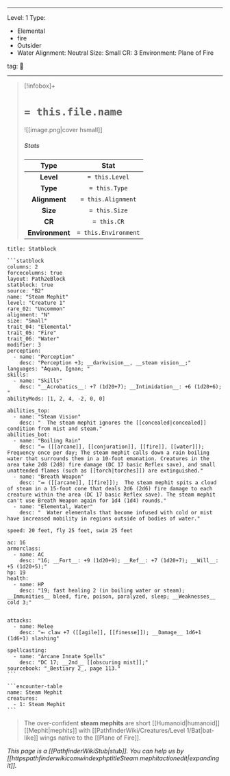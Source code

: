 
---



Level: 1
Type:
- Elemental
- fire
- Outsider
- Water
Alignment: Neutral
Size: Small
CR: 3
Environment: Plane of Fire



tag: 👹

---

> [!infobox]+
> #  `= this.file.name`
> ![[image.png|cover hsmall]]
> ##### Stats
> Type | Stat |
> :---:|:---:|
> **Level** | `= this.Level` |
> **Type** | `= this.Type` |
> **Alignment** | `= this.Alignment` |
> **Size** | `= this.Size` |
> **CR** | `= this.CR` |
> **Environment** | `= this.Environment` |




````ad-info
title: Statblock

```statblock
columns: 2
forcecolumns: true
layout: Path2eBlock
statblock: true
source: "B2"
name: "Steam Mephit"
level: "Creature 1"
rare_02: "Uncommon"
alignment: "N"
size: "Small"
trait_04: "Elemental"
trait_05: "Fire"
trait_06: "Water"
modifier: 3
perception:
  - name: "Perception"
    desc: "Perception +3; __darkvision__, __steam vision__;"
languages: "Aquan, Ignan; "
skills:
  - name: "Skills"
    desc: "__Acrobatics__: +7 (1d20+7); __Intimidation__: +6 (1d20+6); "
abilityMods: [1, 2, 4, -2, 0, 0]

abilities_top:
  - name: "Steam Vision"
    desc: "  The steam mephit ignores the [[concealed|concealed]] condition from mist and steam."
abilities_bot:
  - name: "Boiling Rain"
    desc: "⬺ ([[arcane]], [[conjuration]], [[fire]], [[water]]);  Frequency once per day; The steam mephit calls down a rain boiling water that surrounds them in a 10-foot emanation. Creatures in the area take 2d8 (2d8) fire damage (DC 17 basic Reflex save), and small unattended flames (such as [[torch|torches]]) are extinguished."
  - name: "Breath Weapon"
    desc: "⬺ ([[arcane]], [[fire]]);  The steam mephit spits a cloud of steam in a 15-foot cone that deals 2d6 (2d6) fire damage to each creature within the area (DC 17 basic Reflex save). The steam mephit can't use Breath Weapon again for 1d4 (1d4) rounds."
  - name: "Elemental, Water"
    desc: "  Water elementals that become infused with cold or mist have increased mobility in regions outside of bodies of water."

speed: 20 feet, fly 25 feet, swim 25 feet

ac: 16
armorclass:
  - name: AC
    desc: "16; __Fort__: +9 (1d20+9); __Ref__: +7 (1d20+7); __Will__: +5 (1d20+5);"
hp: 19
health:
  - name: HP
    desc: "19; fast healing 2 (in boiling water or steam); __Immunities__ bleed, fire, poison, paralyzed, sleep; __Weaknesses__ cold 3;"


attacks:
  - name: Melee
    desc: "⬻ claw +7 ([[agile]], [[finesse]]); __Damage__ 1d6+1 (1d6+1) slashing"

spellcasting:
  - name: "Arcane Innate Spells"
    desc: "DC 17; __2nd__ [[obscuring mist]];"
sourcebook: "_Bestiary 2_, page 113."
```

```encounter-table
name: Steam Mephit
creatures:
  - 1: Steam Mephit
```

````



> The over-confident **steam mephits** are short [[Humanoid|humanoid]] [[Mephit|mephits]] with [[PathfinderWiki/Creatures/Level 1/Bat|bat-like]] wings native to the [[Plane of Fire]].



*This page is a [[PathfinderWikiStub|stub]]. You can help us by [[httpspathfinderwikicomwindexphptitleSteam mephitactionedit|expanding it]].*










